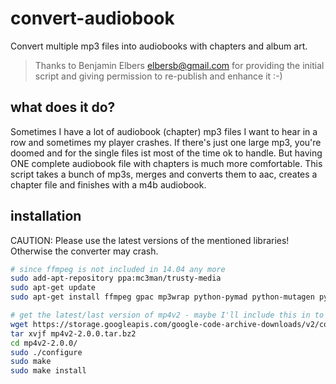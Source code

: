 # convert-audiobook
Convert multiple mp3 files into audiobooks with chapters and album art.

> Thanks to Benjamin Elbers <elbersb@gmail.com> for providing the initial script and giving permission to re-publish and enhance it :-)

## what does it do?
Sometimes I have a lot of audiobook (chapter) mp3 files I want to hear in a row and sometimes my player crashes. If there's just one large mp3, you're doomed and for the single files ist most of the time ok to handle. But having ONE complete audiobook file with chapters is much more comfortable.
This script takes a bunch of mp3s, merges and converts them to aac, creates a chapter file and finishes with a m4b audiobook.

## installation
CAUTION: Please use the latest versions of the mentioned libraries! Otherwise the converter may crash.

```bash
# since ffmpeg is not included in 14.04 any more
sudo add-apt-repository ppa:mc3man/trusty-media
sudo apt-get update
sudo apt-get install ffmpeg gpac mp3wrap python-pymad python-mutagen python-audioread

# get the latest/last version of mp4v2 - maybe I'll include this in to github, here
wget https://storage.googleapis.com/google-code-archive-downloads/v2/code.google.com/mp4v2/mp4v2-2.0.0.tar.bz2
tar xvjf mp4v2-2.0.0.tar.bz2
cd mp4v2-2.0.0/
sudo ./configure
sudo make
sudo make install
```